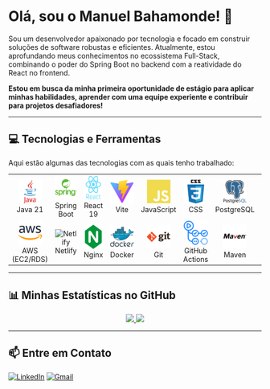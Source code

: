 # Olá, sou o Manuel Bahamonde! 👋

Sou um desenvolvedor apaixonado por tecnologia e focado em construir soluções de software robustas e eficientes. Atualmente, estou aprofundando meus conhecimentos no ecossistema Full-Stack, combinando o poder do Spring Boot no backend com a reatividade do React no frontend.

**Estou em busca da minha primeira oportunidade de estágio para aplicar minhas habilidades, aprender com uma equipe experiente e contribuir para projetos desafiadores!**

---

## 💻 Tecnologias e Ferramentas

Aqui estão algumas das tecnologias com as quais tenho trabalhado:

<table>
  <tr>
    <td align="center" width="96">
        <img src="https://raw.githubusercontent.com/devicons/devicon/master/icons/java/java-original-wordmark.svg" width="48" height="48" alt="Java" />
      <br>Java 21
    </td>
    <td align="center" width="96">
        <img src="https://raw.githubusercontent.com/devicons/devicon/master/icons/spring/spring-original-wordmark.svg" width="48" height="48" alt="Spring Boot" />
      <br>Spring Boot
    </td>
    <td align="center" width="96">
        <img src="https://raw.githubusercontent.com/devicons/devicon/master/icons/react/react-original-wordmark.svg" width="48" height="48" alt="React" />
      <br>React 19
    </td>
     <td align="center" width="96">
      <img src="https://raw.githubusercontent.com/devicons/devicon/master/icons/vitejs/vitejs-original.svg" width="48" height="48" alt="Vite" />
      <br>Vite
    </td>
    <td align="center" width="96">
        <img src="https://raw.githubusercontent.com/devicons/devicon/master/icons/javascript/javascript-plain.svg" width="48" height="48" alt="JavaScript" />
      <br>JavaScript
    </td>
     <td align="center" width="96">
      <img src="https://raw.githubusercontent.com/devicons/devicon/master/icons/css3/css3-original-wordmark.svg" width="48" height="48" alt="CSS" />
      <br>CSS
    </td>
    <td align="center" width="96">
        <img src="https://raw.githubusercontent.com/devicons/devicon/master/icons/postgresql/postgresql-original-wordmark.svg" width="48" height="48" alt="PostgreSQL" />
      <br>PostgreSQL
    </td>
    <td align="center" width="96">
        <img src="https://raw.githubusercontent.com/devicons/devicon/master/icons/mongodb/mongodb-original-wordmark.svg" width="48" height="48" alt="MongoDB" />
      <br>MongoDB
    </td>
   </tr>
   <tr>
     <td align="center" width="96">
       <img src="https://raw.githubusercontent.com/devicons/devicon/master/icons/amazonwebservices/amazonwebservices-original-wordmark.svg" width="48" height="48" alt="AWS" />
      <br>AWS (EC2/RDS)
    </td>
    <td align="center" width="96">
       <img src="https://cdn.simpleicons.org/netlify/00C7B7" width="48" height="48" alt="Netlify" />
      <br>Netlify
    </td>
    <td align="center" width="96">
       <img src="https://raw.githubusercontent.com/devicons/devicon/master/icons/nginx/nginx-original.svg" width="48" height="48" alt="Nginx" />
      <br>Nginx
    </td>
    <td align="center" width="96">
        <img src="https://raw.githubusercontent.com/devicons/devicon/master/icons/docker/docker-original-wordmark.svg" width="48" height="48" alt="Docker" />
      <br>Docker
    </td>
    <td align="center" width="96">
        <img src="https://raw.githubusercontent.com/devicons/devicon/master/icons/git/git-original-wordmark.svg" width="48" height="48" alt="Git" />
      <br>Git
    </td>
     <td align="center" width="96">
      <img src="https://raw.githubusercontent.com/devicons/devicon/master/icons/githubactions/githubactions-original.svg" width="48" height="48" alt="GitHub Actions" />
      <br>GitHub Actions
    </td>
     <td align="center" width="96">
      <img src="https://raw.githubusercontent.com/devicons/devicon/master/icons/maven/maven-original-wordmark.svg" width="48" height="48" alt="Maven" />
      <br>Maven
    </td>
     </tr>
</table>

---

## 📊 Minhas Estatísticas no GitHub

<p align="center">
  <a href="https://github.com/NoClick11">
    <img height="180em" src="https://github-readme-stats.vercel.app/api?username=NoClick11&show_icons=true&theme=tokyonight&include_all_commits=true&count_private=true"/>
  </a>
  <a href="https://github.com/NoClick11">
    <img height="180em" src="https://github-readme-stats.vercel.app/api/top-langs/?username=NoClick11&layout=compact&langs_count=7&theme=tokyonight"/>
  </a>
</p>

---

## 📫 Entre em Contato

[![LinkedIn](https://img.shields.io/badge/-LinkedIn-%230077B5?style=for-the-badge&logo=linkedin&logoColor=white)](https://www.linkedin.com/in/manuel-bahamonde-372969374)
[![Gmail](https://img.shields.io/badge/-Gmail-%23333?style=for-the-badge&logo=gmail&logoColor=white)](mailto:manuel.baham.dev@gmail.com)
